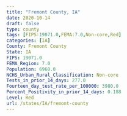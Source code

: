 ```yaml
---
title: "Fremont County, IA"
date: 2020-10-14
draft: false
type: county
tags: [FIPS:19071.0,FEMA:7.0,Non-core,Red]
categories: [IA]
County: Fremont County
State: IA
FIPS: 19071.0
FEMA_Region: 7.0
Population: 6960.0
NCHS_Urban_Rural_Classification: Non-core
Tests_in_prior_14_days: 277.0
Fourteen_day_test_rate_per_100000: 3980.0
Percent_Positivity_in_prior_14_days: 0.188
Level: Red
url: /states/IA/fremont-county
---
```



